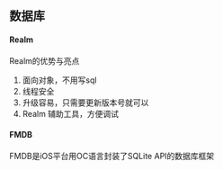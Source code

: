 ## 数据库

#### Realm

Realm的优势与亮点

1. 面向对象，不用写sql
2. 线程安全
3. 升级容易，只需要更新版本号就可以
4. Realm 辅助工具，方便调试

#### FMDB

FMDB是iOS平台用OC语言封装了SQLite API的数据库框架    

